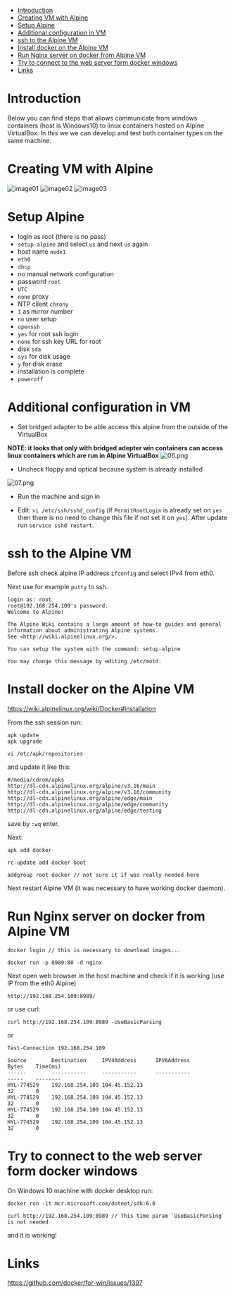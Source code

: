 - [Introduction](#introduction)
- [Creating VM with Alpine](#creating-vm-with-alpine)
- [Setup Alpine](#setup-alpine)
- [Additional configuration in VM](#additional-configuration-in-vm)
- [ssh to the Alpine VM](#ssh-to-the-alpine-vm)
- [Install docker on the Alpine VM](#install-docker-on-the-alpine-vm)
- [Run Nginx server on docker from Alpine VM](#run-nginx-server-on-docker-from-alpine-vm)
- [Try to connect to the web server form docker windows](#try-to-connect-to-the-web-server-form-docker-windows)
- [Links](#links)
# Introduction
Below you can find steps that allows communicate from windows containers (host is Windows10) to linux containers hosted on Alpine VirtualBox. In this we we can develop and test both container types on the same machine.

# Creating VM with Alpine

![image01](./images/01.png)
![image02](./images/02.png)
![image03](./images/03.png)

# Setup Alpine

* login as root (there is no pass)
* `setup-alpine` and select `us` and next `us` again
* host name `node1`
* `eth0`
* `dhcp`
* no manual network configuration
* password `root`
* `UTC`
* `none` proxy
* NTP client `chrony`
* `1` as mirror number
* `no` user setup
* `openssh`
* `yes` for root ssh login
* `none` for ssh key URL for root
* disk `sda`
* `sys` for disk usage
* `y` for disk erase
* installation is complete
* `poweroff`

# Additional configuration in VM

* Set bridged adapter to be able access this alpine from the outside of the VirtualBox

**NOTE: it looks that only with bridged adepter win containers can access linux containers which are run in Alpine VirtualBox**
![06.png](./images/06.png)

* Uncheck floppy and optical because system is already installed

![07.png](./images/07.png)

* Run the machine and sign in

* Edit: `vi /etc/ssh/sshd_config` (if `PermitRootLogin` is already set on `yes` then there is no need to change this file if not set it on `yes`).
  After update run `service sshd restart`.

# ssh to the Alpine VM

Before ssh check alpine IP address `ifconfig` and select IPv4 from eth0.

Next use for example `putty` to ssh.

```
login as: root
root@192.168.254.109's password:
Welcome to Alpine!

The Alpine Wiki contains a large amount of how-to guides and general
information about administrating Alpine systems.
See <http://wiki.alpinelinux.org/>.

You can setup the system with the command: setup-alpine

You may change this message by editing /etc/motd.
```

# Install docker on the Alpine VM

https://wiki.alpinelinux.org/wiki/Docker#Installation  

From the ssh session run:

```
apk update
apk upgrade
```

```
vi /etc/apk/repositories
```
and update it like this:
```
#/media/cdrom/apks
http://dl-cdn.alpinelinux.org/alpine/v3.16/main
http://dl-cdn.alpinelinux.org/alpine/v3.16/community
http://dl-cdn.alpinelinux.org/alpine/edge/main
http://dl-cdn.alpinelinux.org/alpine/edge/community
http://dl-cdn.alpinelinux.org/alpine/edge/testing
```
save by `:wq` enter.  

Next:
```
apk add docker
```
```
rc-update add docker boot
```
```
addgroup root docker // not sure it if was really needed here
```

Next restart Alpine VM (it was necessary to have working docker daemon).

# Run Nginx server on docker from Alpine VM

```
docker login // this is necessary to download images...
```

```
docker run -p 8989:80 -d nginx
```

Next open web browser in the host machine and check if it is working (use IP from the eth0 Alpine)
```
http://192.168.254.109:8989/
```
or use curl:
```
curl http://192.168.254.109:8989 -UseBasicParsing
```
or
```
Test-Connection 192.168.254.109

Source        Destination     IPV4Address      IPV6Address                              Bytes    Time(ms)
------        -----------     -----------      -----------                              -----    --------
HYL-774529    192.168.254.109 104.45.152.13                                             32       0
HYL-774529    192.168.254.109 104.45.152.13                                             32       0
HYL-774529    192.168.254.109 104.45.152.13                                             32       0
HYL-774529    192.168.254.109 104.45.152.13                                             32       0
```

# Try to connect to the web server form docker windows



On Windows 10 machine with docker desktop run:

```
docker run -it mcr.microsoft.com/dotnet/sdk:6.0
```
```
curl http://192.168.254.109:8989 // This time param `UseBasicParsing` is not needed
```
and it is working!


# Links
https://github.com/docker/for-win/issues/1397
